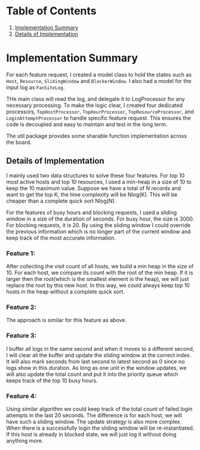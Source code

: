 # Table of Contents
1. [Implementation Summary](README.md#implementation-summary)
2. [Details of Implementation](README.md#details-of-implementation)


# Implementation Summary

For each feature request, I created a model class to hold the states such as `Host`, `Resource`, `SlidingWindow` and `BlockerWindow`. I also had a model for the input log as `FanSiteLog`.

THe main class will read the log, and delegate it to LogProcessor for any necessary processing. To make the logic clear, I created four dedicated processors, `TopHostProcessor`, `TopHourProcessor`, `TopResourceProcessor`, and `LoginAttemptProcessor` to handle specific feature request. This ensures the code is decoupled and easy to maintain and test in the long term.

The util package provides some sharable function implementation across the board.

## Details of Implementation
I mainly used two data structures to solve these four features. For top 10 most active hosts and top 10 resources, I used a min-heap in a size of 10 to keep the 10 maximum value. Suppose we have a total of N records and want to get the top K, the time complexity will be Nlog(K). This will be cheaper than a complete quick sort Nlog(N).

For the features of busy hours and blocking requests, I used a sliding window in a size of the duration of seconds. For busy hour, the size is 3000. For blocking requests, it is 20. By using the sliding window I could override the previous information which is no longer part of the current window and keep track of the most accurate information.  

### Feature 1: 
After collecting the visit count of all hosts, we build a min heap in the size of 10. For each host, we compare its count with the root of the min heap. If it is larger then the root(which is the smallest element in the heap), we will just replace the root by this new host. In this way, we could always keep top 10 hosts in the heap without a complete quick sort.

### Feature 2: 
The approach is similar for this feature as above.

### Feature 3:
I buffer all logs in the same second and when it moves to a different second, I will clear all the buffer and update the sliding window at the correct index. It will also mark seconds from last second to latest second as 0 since no logs show in this duration.
As long as one unit in the window updates, we will also update the total count and put it into the priority queue which keeps track of the top 10 busy hours. 

### Feature 4: 
Using similar algorithm we could keep track of the total count of failed login attempts in the last 20 seconds. The difference is for each host, we will have such a sliding window. The update strategy is also more complex. When there is a successfully login the sliding window will be re-instantiated. If this host is already in blocked state, we will just log it without doing anything more.